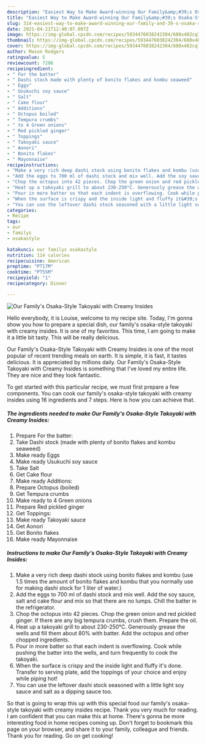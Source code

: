 ```yaml
---
description: "Easiest Way to Make Award-winning Our Family&amp;#39;s Osaka-Style Takoyaki with Creamy Insides"
title: "Easiest Way to Make Award-winning Our Family&amp;#39;s Osaka-Style Takoyaki with Creamy Insides"
slug: 314-easiest-way-to-make-award-winning-our-family-and-39-s-osaka-style-takoyaki-with-creamy-insides
date: 2021-04-21T12:40:07.097Z
image: https://img-global.cpcdn.com/recipes/5934476038242304/680x482cq70/our-familys-osaka-style-takoyaki-with-creamy-insides-recipe-main-photo.jpg
thumbnail: https://img-global.cpcdn.com/recipes/5934476038242304/680x482cq70/our-familys-osaka-style-takoyaki-with-creamy-insides-recipe-main-photo.jpg
cover: https://img-global.cpcdn.com/recipes/5934476038242304/680x482cq70/our-familys-osaka-style-takoyaki-with-creamy-insides-recipe-main-photo.jpg
author: Mason Rodgers
ratingvalue: 5
reviewcount: 7286
recipeingredient:
- " For the batter"
- " Dashi stock made with plenty of bonito flakes and kombu seaweed"
- " Eggs"
- " Usukuchi soy sauce"
- " Salt"
- " Cake flour"
- " Additions"
- " Octopus boiled"
- " Tempura crumbs"
- " to 4 Green onions"
- " Red pickled ginger"
- " Toppings"
- " Takoyaki sauce"
- " Aonori"
- " Bonito flakes"
- " Mayonnaise"
recipeinstructions:
- "Make a very rich deep dashi stock using bonito flakes and kombu (use 1.5 times the amount of bonito flakes and kombu that you normally use for making dashi stock for 1 liter of water.)"
- "Add the eggs to 700 ml of dashi stock and mix well. Add the soy sauce, salt and cake flour and mix so that there are no lumps. Chill the batter in the refrigerator."
- "Chop the octopus into 42 pieces. Chop the green onion and red pickled ginger. If there are any big tempura crumbs, crush them. Prepare the oil."
- "Heat up a takoyaki grill to about 230-250°C. Generously grease the wells and fill them about 80% with batter. Add the octopus and other chopped ingredients."
- "Pour in more batter so that each indent is overflowing. Cook while pushing the batter into the wells, and turn frequently to cook the takoyaki."
- "When the surface is crispy and the inside light and fluffy it&#39;s done. Transfer to serving plate, add the toppings of your choice and enjoy while piping hot!"
- "You can use the leftover dashi stock seasoned with a little light soy sauce and salt as a dipping sauce too."
categories:
- Recipe
tags:
- our
- familys
- osakastyle

katakunci: our familys osakastyle 
nutrition: 114 calories
recipecuisine: American
preptime: "PT17M"
cooktime: "PT55M"
recipeyield: "1"
recipecategory: Dinner

---
```



![Our Family&#39;s Osaka-Style Takoyaki with Creamy Insides](https://img-global.cpcdn.com/recipes/5934476038242304/680x482cq70/our-familys-osaka-style-takoyaki-with-creamy-insides-recipe-main-photo.jpg)

Hello everybody, it is Louise, welcome to my recipe site. Today, I'm gonna show you how to prepare a special dish, our family&#39;s osaka-style takoyaki with creamy insides. It is one of my favorites. This time, I am going to make it a little bit tasty. This will be really delicious.

Our Family&#39;s Osaka-Style Takoyaki with Creamy Insides is one of the most popular of recent trending meals on earth. It is simple, it is fast, it tastes delicious. It is appreciated by millions daily. Our Family&#39;s Osaka-Style Takoyaki with Creamy Insides is something that I've loved my entire life. They are nice and they look fantastic.




To get started with this particular recipe, we must first prepare a few components. You can cook our family&#39;s osaka-style takoyaki with creamy insides using 16 ingredients and 7 steps. Here is how you can achieve that.

<!--inarticleads1-->

##### The ingredients needed to make Our Family&#39;s Osaka-Style Takoyaki with Creamy Insides:

1. Prepare  For the batter:
1. Take  Dashi stock (made with plenty of bonito flakes and kombu seaweed)
1. Make ready  Eggs
1. Make ready  Usukuchi soy sauce
1. Take  Salt
1. Get  Cake flour
1. Make ready  Additions:
1. Prepare  Octopus (boiled)
1. Get  Tempura crumbs
1. Make ready  to 4 Green onions
1. Prepare  Red pickled ginger
1. Get  Toppings:
1. Make ready  Takoyaki sauce
1. Get  Aonori
1. Get  Bonito flakes
1. Make ready  Mayonnaise




<!--inarticleads2-->

##### Instructions to make Our Family&#39;s Osaka-Style Takoyaki with Creamy Insides:

1. Make a very rich deep dashi stock using bonito flakes and kombu (use 1.5 times the amount of bonito flakes and kombu that you normally use for making dashi stock for 1 liter of water.)
1. Add the eggs to 700 ml of dashi stock and mix well. Add the soy sauce, salt and cake flour and mix so that there are no lumps. Chill the batter in the refrigerator.
1. Chop the octopus into 42 pieces. Chop the green onion and red pickled ginger. If there are any big tempura crumbs, crush them. Prepare the oil.
1. Heat up a takoyaki grill to about 230-250°C. Generously grease the wells and fill them about 80% with batter. Add the octopus and other chopped ingredients.
1. Pour in more batter so that each indent is overflowing. Cook while pushing the batter into the wells, and turn frequently to cook the takoyaki.
1. When the surface is crispy and the inside light and fluffy it&#39;s done. Transfer to serving plate, add the toppings of your choice and enjoy while piping hot!
1. You can use the leftover dashi stock seasoned with a little light soy sauce and salt as a dipping sauce too.




So that is going to wrap this up with this special food our family&#39;s osaka-style takoyaki with creamy insides recipe. Thank you very much for reading. I am confident that you can make this at home. There's gonna be more interesting food in home recipes coming up. Don't forget to bookmark this page on your browser, and share it to your family, colleague and friends. Thank you for reading. Go on get cooking!

